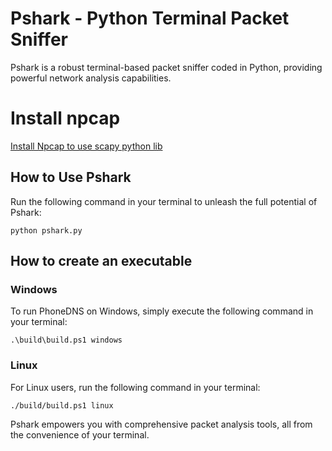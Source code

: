 # Pshark - Python Terminal Packet Sniffer
Pshark is a robust terminal-based packet sniffer coded in Python, providing powerful network analysis capabilities.

# Install npcap
[Install Npcap to use scapy python lib](https://npcap.com/)

## How to Use Pshark
Run the following command in your terminal to unleash the full potential of Pshark:
```
python pshark.py
```

## How to create an executable 

### Windows
  To run PhoneDNS on Windows, simply execute the following command in your terminal: 
  ```
  .\build\build.ps1 windows
  ```

### Linux
  For Linux users, run the following command in your terminal:
  ```
  ./build/build.ps1 linux
  ```

Pshark empowers you with comprehensive packet analysis tools, all from the convenience of your terminal.
